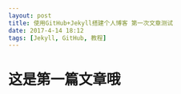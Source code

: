 ```yaml
---
layout: post
title: 使用GitHub+Jekyll搭建个人博客 第一次文章测试
date: 2017-4-14 18:12
tags: [Jekyll, GitHub, 教程]
---
```


# 这是第一篇文章哦